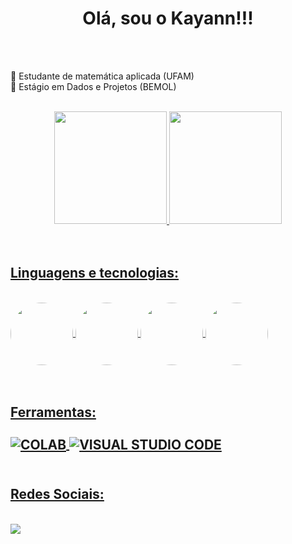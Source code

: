 <h1 align="center"> Olá, sou o Kayann!!!</h1><br>
<br>

📗 Estudante de matemática aplicada (UFAM)<br>
📘 Estágio em Dados e Projetos (BEMOL)<br>
<br>

<div align="center">
  <a href="https://github.com/rafaballerini">
  <img height="180em" src="https://github-readme-stats.vercel.app/api?username=KayannSilva&show_icons=true&theme=github_dark&include_all_commits=true&count_private=true"/>
  <img height="180em" src="https://github-readme-stats.vercel.app/api/top-langs/?username=KayannSilva&layout=compact&langs_count=7&theme=github_dark"/>
</div><br>
  <br>

  
  <h2>Linguagens e tecnologias:</h2>
  <div style="display: inline_block"><br>
  <img align="center" height="100" style="border-radius:50px;" src="https://cdn.jsdelivr.net/gh/devicons/devicon/icons/javascript/javascript-original.svg">
  <img align="center" height="100" style="border-radius:50px;" src="https://cdn.jsdelivr.net/gh/devicons/devicon/icons/css3/css3-plain-wordmark.svg">
  <img align="center" height="100" style="border-radius:50px;" src="https://cdn.jsdelivr.net/gh/devicons/devicon/icons/html5/html5-plain-wordmark.svg">
  <img align="center" height="100" style="border-radius:50px;" src="https://cdn.jsdelivr.net/gh/devicons/devicon/icons/python/python-original.svg">
</div><br>
<br>

  <h2>Ferramentas:</2>
  <div style="display: inline_block"><br>
  <img align="center" alt="COLAB" src="https://img.shields.io/badge/Colab-F9AB00?style=for-the-badge&logo=googlecolab&color=525252">
  <img align="center" alt="VISUAL STUDIO CODE" src="https://img.shields.io/badge/Visual_Studio_Code-0078D4?style=for-the-badge&logo=visual%20studio%20code&logoColor=white">
</div><br>
<h2>Redes Sociais:</h2><br>
<a href="https://www.linkedin.com/in/kayann-silva-6583b7186/" target="_blank"><img src="https://img.shields.io/badge/LinkedIn-0077B5?style=for-the-badge&logo=linkedin&logoColor=white" target="_blank"></a>

